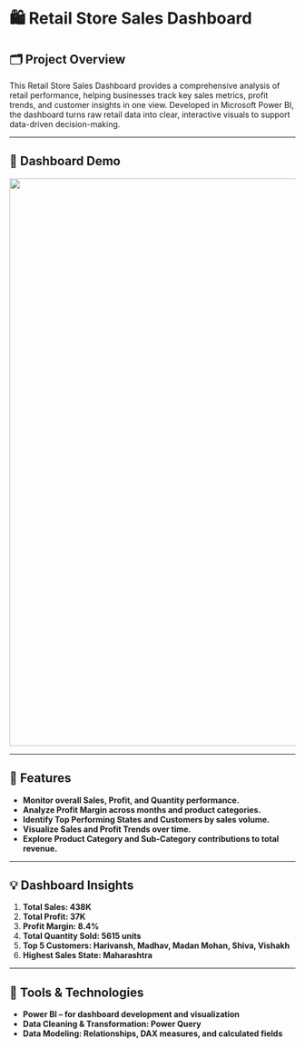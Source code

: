 # 🛍️ Retail Store Sales Dashboard

## 🗂️ Project Overview
This Retail Store Sales Dashboard provides a comprehensive analysis of retail performance, helping businesses track key sales metrics, profit trends, and customer insights in one view. Developed in Microsoft Power BI, the dashboard turns raw retail data into clear, interactive visuals to support data-driven decision-making.

---

## 🔗 Dashboard Demo
<div align="center">
<img src="https://github.com/Istiak-Chowdhury/Retail-Store-Sales-Dashboard/blob/4c996cafc78814aafd99e27d1c555489571ddf8c/Retail%20Dashboard.JPG" width="1000" />
</div>

---

## 🚀 Features
- **Monitor overall Sales, Profit, and Quantity performance.**
- **Analyze Profit Margin across months and product categories.**
- **Identify Top Performing States and Customers by sales volume.**
- **Visualize Sales and Profit Trends over time.**
- **Explore Product Category and Sub-Category contributions to total revenue.**

---

## 💡 Dashboard Insights
1. **Total Sales: 438K**
2. **Total Profit: 37K**
3. **Profit Margin: 8.4%**
4. **Total Quantity Sold: 5615 units**
5. **Top 5 Customers: Harivansh, Madhav, Madan Mohan, Shiva, Vishakh**
6. **Highest Sales State: Maharashtra**

---

## 🧠 Tools & Technologies
- **Power BI – for dashboard development and visualization**
- **Data Cleaning & Transformation: Power Query**
- **Data Modeling: Relationships, DAX measures, and calculated fields**
